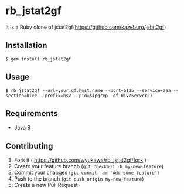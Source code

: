 # rb_jstat2gf

It is a Ruby clone of jstat2gf(https://github.com/kazeburo/jstat2gf)

## Installation

```
$ gem install rb_jstat2gf
```

## Usage

```
$ rb_jstat2gf --url=your.gf.host.name --port=5125 --service=aaa --section=hive --prefix=hs2 --pid=$(pgrep -of HiveServer2)
```

## Requirements
* Java 8

## Contributing

1. Fork it ( https://github.com/wyukawa/rb_jstat2gf/fork )
2. Create your feature branch (`git checkout -b my-new-feature`)
3. Commit your changes (`git commit -am 'Add some feature'`)
4. Push to the branch (`git push origin my-new-feature`)
5. Create a new Pull Request
